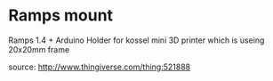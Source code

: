 
Ramps mount
===================================

Ramps 1.4 + Arduino Holder for kossel mini 3D printer which is useing 20x20mm frame

source: http://www.thingiverse.com/thing:521888
